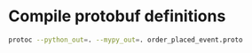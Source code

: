 # Compile protobuf definitions
```bash
protoc --python_out=. --mypy_out=. order_placed_event.proto
```